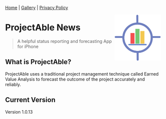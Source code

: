 [Home](index) <a name="Index"></a> | [Gallery](gallery) <a name="Gallery"></a> | [Privacy Policy](PrivacyPolicy) <a name="Privacy Policy"></a> 

<img style="float: right;" src="img/1024.png" height="150px" width="150px">

# ProjectAble News<a name="top"></a>

> A helpful status reporting and forecasting App for iPhone



## What is ProjectAble? <a name="introduction"></a>
ProjectAble uses a traditional project management technique called Earned Value Analysis to forecast the outcome of the project accurately and reliably.

## Current Version
Version 1.0.13 
